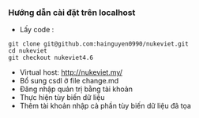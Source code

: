 ### Hướng dẫn cài đặt trên localhost

- Lấy code : 
```
git clone git@github.com:hainguyen0990/nukeviet.git
cd nukeviet
git checkout nukeviet4.6
```
- Virtual host: http://nukeviet.my/
- Bổ sung csdl ở file change.md
- Đăng nhập quản trị bằng tài khoản 
- Thực hiện tùy biến dữ liệu
- Thêm tài khoản nhập cả phần tùy biến dữ liệu đã tọa
